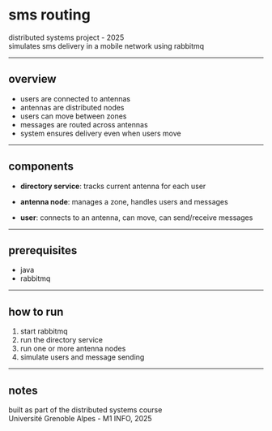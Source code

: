 # sms routing

distributed systems project - 2025  
simulates sms delivery in a mobile network using rabbitmq

---

## overview

- users are connected to antennas
- antennas are distributed nodes
- users can move between zones
- messages are routed across antennas
- system ensures delivery even when users move

---

## components

- **directory service**: tracks current antenna for each user

- **antenna node**: manages a zone, handles users and messages

- **user**: connects to an antenna, can move, can send/receive messages

---

## prerequisites 

- java
- rabbitmq

---

## how to run

1. start rabbitmq
2. run the directory service
3. run one or more antenna nodes
4. simulate users and message sending

---

## notes

built as part of the distributed systems course  
Université Grenoble Alpes - M1 INFO, 2025
